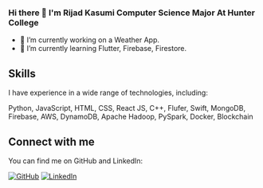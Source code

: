 ### Hi there 👋 I'm Rijad Kasumi Computer Science Major At Hunter College
- 🔭 I’m currently working on a Weather App.
- 🌱 I’m currently learning Flutter, Firebase, Firestore.

## Skills
I have experience in a wide range of technologies, including:

Python, JavaScript, HTML, CSS, React JS, C++, Flufer, Swift, MongoDB,
Firebase, AWS, DynamoDB, Apache Hadoop, PySpark, Docker, Blockchain

## Connect with me

You can find me on GitHub and LinkedIn:

[![GitHub](https://img.shields.io/badge/-GitHub-000?style=for-the-badge&logo=GitHub)](https://github.com/rijadkasumi)
[![LinkedIn](https://img.shields.io/badge/-LinkedIn-0077B5?style=for-the-badge&logo=linkedin&logoColor=white)](https://www.linkedin.com/in/rijadkasumi/)

